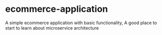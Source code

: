 # ecommerce-application
A simple ecommerce application with basic functionality, A good place to start to learn about microservice architecture
